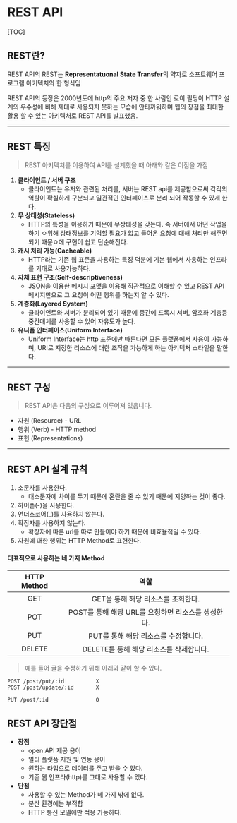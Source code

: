 # REST API

[TOC]

## REST란?

REST API의 REST는 **Representatuonal State Transfer**의 약자로 소프트웨어 프로그램 아키텍처의 한 형식임

REST API의 등장은 2000년도에 http의 주요 저자 중 한 사람인 로이 필딩이 HTTP 설계의 우수성에 비해 제대로 사용되지 못하는 모습에 안타까워하며 웹의 장점을 최대한 활용 할 수 있는 아키텍처로 REST API를 발표했음.

---

## REST 특징

> REST 아키텍처를 이용하여 API를 설계했을 때 아래와 같은 이점을 가짐

1. **클라이언트 / 서버 구조**
   * 클라이언트는 유저와 관련된 처리를, 서버는 REST api를 제공함으로써 각각의 역할이 확실하게 구분되고 일관적인 인터페이스로 분리 되어 작동할 수 있게 한다.
2. **무 상태성(Stateless)**
   * HTTP의 특성을 이용하기 때문에 무상태성을 갖는다. 즉 서버에서 어떤 작업을 하기 ㅇ위해 상태정보를 기억할 필요가 없고 들어온 요청에 대해 처리만 해주면 되기 때문ㅇ에 구현이 쉽고 단순해진다.
3. **캐시 처리 가능(Cacheable)**
   * HTTP라는 기존 웹 표준을 사용하는 특징 덕분에 기본 웹에서 사용하는 인프라를 기대로 사용가능하다.
4. **자체 표현 구조(Self-descriptiveness)**
   * JSON을 이용한 메시지 포맷을 이용해 직관적으로 이해할 수 있고 REST API 메시지만으로 그 요청이 어떤 행위를 하는지 알 수 있다.
5. **계층화(Layered System)**
   * 클라이언트와 서버가 분리되어 있기 때문에 중간에 프록시 서버, 암호화 계층등 중간매체를 사용할 수 있어 자유도가 높다.
6. **유니폼 인터페이스(Uniform Interface)**
   * Uniform Interface는 http 표준에만 따른다면 모든 플랫폼에서 사용이 가능하며, URI로 지정한 리소스에 대한 조작을 가능하게 하는 아키텍처 스타일을 말한다.

---

## REST 구성

> REST API은 다음의 구성으로 이루어져 있읍니다.

* 자원 (Resource) - URL
* 행위 (Verb) - HTTP method
* 표현 (Representations)

---

## REST API 설계 규칙

1. 소문자를 사용한다.
   + 대소문자에 차이를 두기 때문에 혼란을 줄 수 있기 때문에 지양하는 것이 좋다.
2. 하이픈(-)을 사용한다.
3. 언더스코어(_)를 사용하지 않는다.
4. 확장자를 사용하지 않는다.
   + 확장자에 따른 url를 따로 만들어야 하기 때문에 비효율적일 수 있다.
5. 자원에 대한 행위는 HTTP Method로 표현한다.

#### 대표적으로 사용하는 네 가지 Method

| HTTP Method |                        역할                        |
| :---------: | :------------------------------------------------: |
|     GET     |         GET을 통해 해당 리소스를 조회한다.         |
|     POT     | POST를 통해 해당 URL를 요청하면 리소스를 생성한다. |
|     PUT     |        PUT를 통해 해당 리소스를 수정합니다.        |
|   DELETE    |      DELETE를 통해 해당 리소스를 삭제합니다.       |

> 예를 들어 글을 수정하기 위해 아래와 같이 할 수 있다.

```
POST /post/put/:id			X
POST /post/update/:id		X

PUT /post/:id 				O
```



## REST API 장단점

* **장점**
  + open API 제공 용이
  + 멀티 플랫폼 지원 및 연동 용이
  + 원하는 타입으로 데이터를 주고 받을 수 있다.
  + 기존 웹 인프라(http)를 그대로 사용할 수 있다.
* **단점**
  * 사용할 수 있는 Method가 네 가지 밖에 없다.
  * 분산 환경에는 부적합
  * HTTP 통신 모델에만 적용 가능하다.



